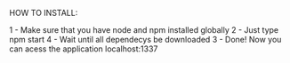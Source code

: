 HOW TO INSTALL:

1 - Make sure that you have node and npm installed globally
2 - Just type npm start
4 - Wait until all dependecys be downloaded
3 - Done! Now you can acess the application localhost:1337
